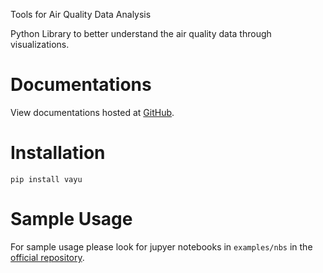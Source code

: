 Tools for Air Quality Data Analysis

Python Library to better understand the air quality data through visualizations.


Documentations
==============
View documentations hosted at [GitHub][1].

# Installation

```shell
pip install vayu
```

# Sample Usage
For sample usage please look for jupyer notebooks in `examples/nbs` in the [official repository][2].

[1]: https://sustainability-lab.github.io/vayu/
[2]: https://github.com/sustainability-lab/vayu/